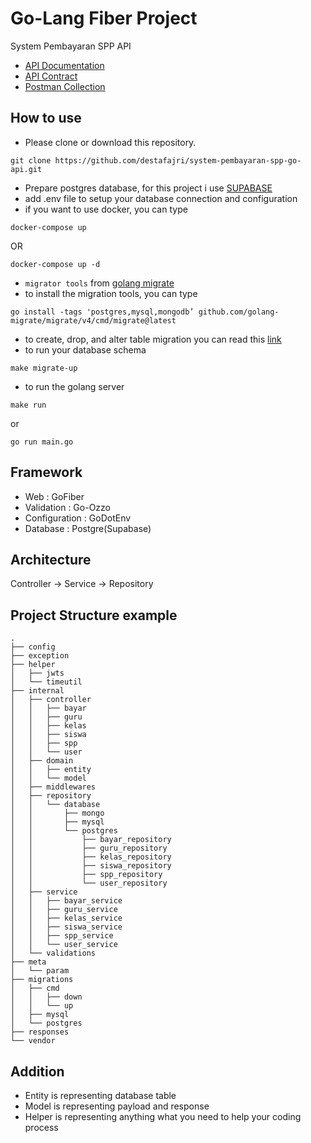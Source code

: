 # Go-Lang Fiber Project

System Pembayaran SPP API

- [API Documentation](https://whimsical.com/erd-table-api-map-Umr1mzU2SY3jAqJyDa7KMX)
- [API Contract](https://www.notion.so/e785eb0dfdc245659df81b6e91bf40a5?v=2176e61ec8d744d4af0b35e613895ad9)
- [Postman Collection](https://documenter.getpostman.com/view/22138766/2s935sohZ6)

## How to use
- Please clone or download this repository.
```
git clone https://github.com/destafajri/system-pembayaran-spp-go-api.git
```
- Prepare postgres database, for this project i use [SUPABASE](https://supabase.com/)
- add .env file to setup your database connection and configuration
- if you want to use docker, you can type
```
docker-compose up
```
OR
```
docker-compose up -d
```
- `migrator tools` from [golang migrate](https://github.com/golang-migrate/migrate)
- to install the migration tools, you can type
```
go install -tags 'postgres,mysql,mongodb’ github.com/golang-migrate/migrate/v4/cmd/migrate@latest
```
- to create, drop, and alter table migration you can read this [link](https://github.com/golang-migrate/migrate/blob/master/database/postgres/TUTORIAL.md)
- to run your database schema
```
make migrate-up
```
- to run the golang server
```
make run
```
or
```
go run main.go
```

## Framework

- Web : GoFiber
- Validation : Go-Ozzo
- Configuration : GoDotEnv
- Database : Postgre(Supabase)

## Architecture

Controller -> Service -> Repository

## Project Structure example
    .
    ├── config
    ├── exception
    ├── helper
    │   ├── jwts
    │   └── timeutil
    ├── internal
    │   ├── controller
    │   │   ├── bayar
    │   │   ├── guru
    │   │   ├── kelas
    │   │   ├── siswa
    │   │   ├── spp
    │   │   └── user
    │   ├── domain
    │   │   ├── entity
    │   │   └── model
    │   ├── middlewares
    │   ├── repository
    │   │   └── database
    │   │       ├── mongo
    │   │       ├── mysql
    │   │       └── postgres
    │   │           ├── bayar_repository
    │   │           ├── guru_repository
    │   │           ├── kelas_repository
    │   │           ├── siswa_repository
    │   │           ├── spp_repository
    │   │           └── user_repository
    │   ├── service
    │   │   ├── bayar_service
    │   │   ├── guru_service
    │   │   ├── kelas_service
    │   │   ├── siswa_service
    │   │   ├── spp_service
    │   │   └── user_service
    │   └── validations
    ├── meta
    │   └── param
    ├── migrations
    │   ├── cmd
    │   │   ├── down
    │   │   └── up
    │   ├── mysql
    │   └── postgres
    ├── responses
    └── vendor

## Addition 

- Entity is representing database table
- Model is representing payload and response
- Helper is representing anything what you need to help your coding process
